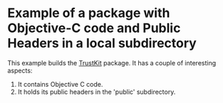 # Example of a package with Objective-C code and Public Headers in a local subdirectory

This example builds the [TrustKit](https://github.com/datatheorem/TrustKit) package. It has a couple
of interesting aspects:

1. It contains Objective C code.
1. It holds its public headers in the 'public' subdirectory.
